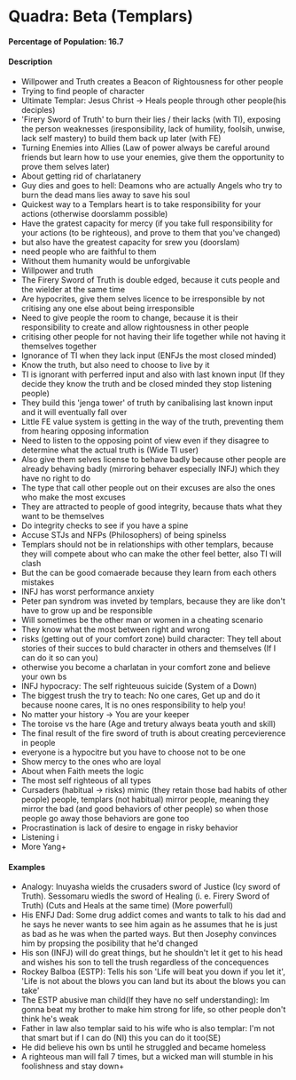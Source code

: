 # Quadra: Beta (Templars)

[](https://www.youtube.com/watch?v=e75Hs4Srvso)

#### Percentage of Population: 16.7

#### Description

+ Willpower and Truth creates a Beacon of Rightousness for other people
+ Trying to find people of character
+ Ultimate Templar: Jesus Christ -> Heals people through other people(his deciples)
+ 'Firery Sword of Truth' to burn their lies / their lacks (with TI), exposing the person weaknesses (iresponsibility, lack of humility, foolsih, unwise, lack self mastery) to build them back up later (with FE)
+ Turning Enemies into Allies (Law of power always be careful around friends but learn how to use your enemies, give them the opportunity to prove them selves later)
+ About getting rid of charlatanery
+ Guy dies and goes to hell: Deamons who are actually Angels who try to burn the dead mans lies away to save his soul
+ Quickest way to a Templars heart is to take responsibility for your actions (otherwise doorslamm possible)
+ Have the gratest capacity for mercy (if you take full responsibility for your actions (to be righteous), and prove to them that you've changed)
+ but also have the greatest capacity for srew you (doorslam)
+ need people who are faithful to them
+ Without them humanity would be unforgivable
+ Willpower and truth
+ The Firery Sword of Truth is double edged, because it cuts people and the wielder at the same time
+ Are hypocrites, give them selves licence to be irresponsible by not critising any one else about being irresponsible
+ Need to give people the room to change, because it is their responsibility to create and allow rightousness in other people
+ critising other people for not having their life together while not having it themselves together
+ Ignorance of TI when they lack input (ENFJs the most closed minded)
+ Know the truth, but also need to choose to live by it
+ TI is ignorant with perferred input and also with last known input (If they decide they know the truth and be closed minded they stop listening people)
+ They build this 'jenga tower' of truth by canibalising last known input and it will eventually fall over
+ Little FE value system is getting in the way of the truth, preventing them from hearing opposing information
+ Need to listen to the opposing point of view even if they disagree to determine what the actual truth is (Wide TI user)
+ Also give them selves license to behave badly because other people are already behaving badly (mirroring behaver especially INFJ) which they have no right to do
+ The type that call other people out on their excuses are also the ones who make the most excuses
+ They are attracted to people of good integrity, because thats what they want to be themselves
+ Do integrity checks to see if you have a spine
+ Accuse STJs and NFPs (Philosophers) of being spinelss
+ Templars should not be in relationships with other templars, because they will compete about who can make the other feel better, also TI will clash
+ But the can be good comaerade because they learn from each others mistakes
+ INFJ has worst performance anxiety
+ Peter pan syndrom was inveted by templars, because they are like don't have to grow up and be responsible
+ Will sometimes be the other man or women in a cheating scenario
+ They know what the most between right and wrong
+ risks (getting out of your comfort zone) build character: They tell about stories of their succes to buld character in others and themselves (If I can do it so can you)
+ otherwise you become a charlatan in your comfort zone and believe your own bs
+ INFJ hypocracy: The self righteuous suicide (System of a Down)
+ The biggest trush the try to teach: No one cares, Get up and do it because noone cares, It is no ones responsibility to help you!
+ No matter your history -> You are your keeper
+ The toroise vs the hare (Age and tretury always beata youth and skill)
+ The final result of the fire sword of truth is about creating percevierence in people
+ everyone is a hypocitre but you have to choose not to be one
+ Show mercy to the ones who are loyal
+ About when Faith meets the logic
+ The most self righteous of all types
+ Cursaders (habitual -> risks) mimic (they retain those bad habits of other people) people, templars (not habitual) mirror people, meaning they mirror the bad (and good behaviors of other people) so when those people go away those behaviors are gone too
+ Procrastination is lack of desire to engage in risky behavior
+ Listening i
+ More Yang+ 
  
#### Examples

+ Analogy: Inuyasha wields the crusaders sword of Justice (Icy sword of Truth). Sessomaru wiedls the sword of Healing (i. e. Firery Sword of Truth) (Cuts and Heals at the same time) (More powerfull)
+ His ENFJ Dad: Some drug addict comes and wants to talk to his dad and he says he never wants to see him again as he assumes that he is just as bad as he was when the parted ways. But then Josephy convinces him by propsing the posibility that he'd changed
+ His son (INFJ) will do great things, but he shouldn't let it get to his head and wishes his son to tell the trush regardless of the concequences
+ Rockey Balboa (ESTP): Tells his son 'Life will beat you down if you let it', 'Life is not about the blows you can land but its about the blows you can take'
+ The ESTP abusive man child(If they have no self understanding): Im gonna beat my brother to make him strong for life, so other people don't think he's weak
+ Father in law also templar said to his wife who is also templar: I'm not that smart but if I can do (NI) this you can do it too(SE)
+ He did believe his own bs until he struggled and became homeless
+ A righteous man will fall 7 times, but a wicked man will stumble in his foolishness and stay down+ 